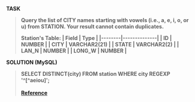 [comment]: <> (Written: 23-Mar-2020)

<b>TASK<b>
> Query the list of CITY names starting with vowels (i.e., a, e, i, o, or u) from STATION. Your result cannot contain duplicates.
>
> Station's Table: 
> | Field  | Type         |
> |--------|--------------|
> | ID     | NUMBER       |
> | CITY   | VARCHAR2(21) |
> | STATE  | VARCHAR2(2)  |
> | LAN_N  | NUMBER       |
> | LONG_W | NUMBER       |

<b>SOLUTION (MySQL)</b>
> SELECT DISTINCT(city) FROM station WHERE city REGEXP '^[^aeiou]';<br><br>
> [Reference](https://www.tutorialspoint.com/mysql/mysql-regexps.htm)
